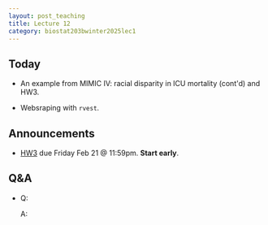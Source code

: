 ```yaml
---
layout: post_teaching
title: Lecture 12
category: biostat203bwinter2025lec1
---
```


## Today

* An example from MIMIC IV: racial disparity in ICU mortality (cont'd) and HW3.

* Websraping with `rvest`.

## Announcements

* [HW3](https://ucla-biostat-203b.github.io/2025winter/hw/hw3/hw3.html) due Friday Feb 21 @ 11:59pm. **Start early**.

## Q&A

* Q: 

    A: 
    